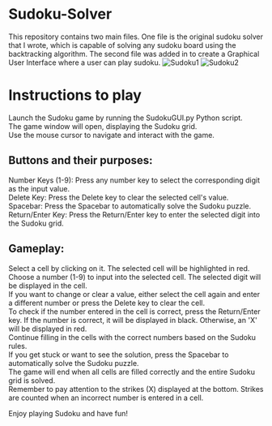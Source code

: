 # Sudoku-Solver
This repository contains two main files. One file is the original sudoku solver that I wrote, which is capable of solving any sudoku board using the backtracking algorithm. The second file was added in to create a Graphical User Interface where a user can play sudoku.
![Sudoku1](https://github.com/DylanFinlay/Sudoku-project/assets/129635550/50768808-0381-4ae1-ad98-3899f18ff6e4)
![Sudoku2](https://github.com/DylanFinlay/Sudoku-project/assets/129635550/e7b36d6e-5fca-41df-946f-4df4bad7ddc8)



# Instructions to play
Launch the Sudoku game by running the SudokuGUI.py Python script.  
The game window will open, displaying the Sudoku grid.  
Use the mouse cursor to navigate and interact with the game.

## Buttons and their purposes:

Number Keys (1-9): Press any number key to select the corresponding digit as the input value.  
Delete Key: Press the Delete key to clear the selected cell's value.  
Spacebar: Press the Spacebar to automatically solve the Sudoku puzzle.  
Return/Enter Key: Press the Return/Enter key to enter the selected digit into the Sudoku grid.

## Gameplay:

Select a cell by clicking on it. The selected cell will be highlighted in red.  
Choose a number (1-9) to input into the selected cell. The selected digit will be displayed in the cell.  
If you want to change or clear a value, either select the cell again and enter a different number or press the Delete key to clear the cell.  
To check if the number entered in the cell is correct, press the Return/Enter key. If the number is correct, it will be displayed in black. Otherwise, an 'X' will be displayed in red.  
Continue filling in the cells with the correct numbers based on the Sudoku rules.  
If you get stuck or want to see the solution, press the Spacebar to automatically solve the Sudoku puzzle.  
The game will end when all cells are filled correctly and the entire Sudoku grid is solved.  
Remember to pay attention to the strikes (X) displayed at the bottom. Strikes are counted when an incorrect number is entered in a cell.  

Enjoy playing Sudoku and have fun!





